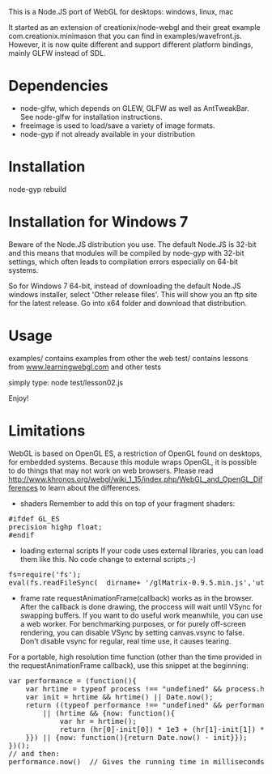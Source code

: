 This is a Node.JS port of WebGL for desktops: windows, linux, mac

It started as an extension of creationix/node-webgl and their great example com.creationix.minimason that 
you can find in examples/wavefront.js. However, it is now quite different and support different platform 
bindings, mainly GLFW instead of SDL.

Dependencies
============
- node-glfw, which depends on GLEW, GLFW as well as AntTweakBar. See node-glfw for installation instructions.
- freeimage is used to load/save a variety of image formats.
- node-gyp if not already available in your distribution

Installation
============
node-gyp rebuild

Installation for Windows 7
==========================
Beware of the Node.JS distribution you use. The default Node.JS is 32-bit and this means that modules 
will be compiled by node-gyp with 32-bit settings, which often leads to compilation errors especially
on 64-bit systems.

So for Windows 7 64-bit, instead of downloading the default Node.JS windows installer, select 'Other release files'.
This will show you an ftp site for the latest release. Go into x64 folder and download that distribution.

Usage
=====
examples/   contains examples from other the web
test/       contains lessons from www.learningwebgl.com and other tests

simply type: node test/lesson02.js

Enjoy!

Limitations
===========
WebGL is based on OpenGL ES, a restriction of OpenGL found on desktops, for embedded systems.
Because this module wraps OpenGL, it is possible to do things that may not work on web browsers. 
Please read http://www.khronos.org/webgl/wiki_1_15/index.php/WebGL_and_OpenGL_Differences 
to learn about the differences.

- shaders
Remember to add this on top of your fragment shaders:
<pre>
#ifdef GL_ES
precision highp float;
#endif
</pre>

- loading external scripts
If your code uses external libraries, you can load them like this. No code change to external scripts ;-)
<pre>
fs=require('fs');
eval(fs.readFileSync(__dirname+ '/glMatrix-0.9.5.min.js','utf8'));
</pre>

- frame rate
requestAnimationFrame(callback) works as in the browser. After the callback is done drawing, the proccess will wait
until VSync for swapping buffers. If you want to do useful work meanwhile, you can use a web worker.
For benchmarking purposes, or for purely off-screen rendering, you can disable VSync by setting
canvas.vsync to false. Don't disable vsync for regular, real time use, it causes tearing.

For a portable, high resolution time function (other than the time provided in the requestAnimationFrame callback),
use this snippet at the beginning:
<pre>
var performance = (function(){
    var hrtime = typeof process !== "undefined" && process.hrtime;
    var init = hrtime && hrtime() || Date.now();
    return ((typeof performance !== "undefined" && performance)
        || (hrtime && {now: function(){
            var hr = hrtime();
            return (hr[0]-init[0]) * 1e3 + (hr[1]-init[1]) * 1e-6;
    }}) || {now: function(){return Date.now() - init}});
})();
// and then:
performance.now()  // Gives the running time in milliseconds
</pre>
